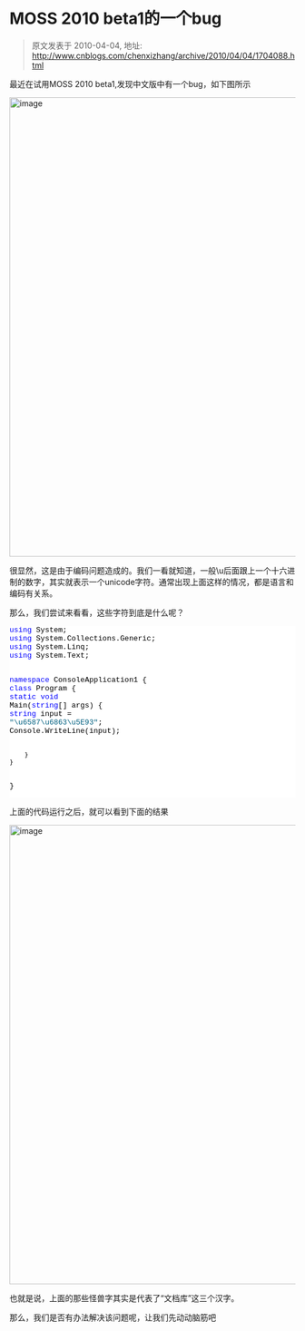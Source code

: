 # MOSS 2010 beta1的一个bug 
> 原文发表于 2010-04-04, 地址: http://www.cnblogs.com/chenxizhang/archive/2010/04/04/1704088.html 


<p>最近在试用MOSS 2010 beta1,发现中文版中有一个bug，如下图所示 </p> <p><a href="http://images.cnblogs.com/cnblogs_com/chenxizhang/WindowsLiveWriter/MOSS2010beta1bug_A0CE/image_2.png" class="thickbox"><img title="image" border="0" alt="image" src="http://images.cnblogs.com/cnblogs_com/chenxizhang/WindowsLiveWriter/MOSS2010beta1bug_A0CE/image_thumb.png" width="1044" height="810"></a> </p> <p>很显然，这是由于编码问题造成的。我们一看就知道，一般\u后面跟上一个十六进制的数字，其实就表示一个unicode字符。通常出现上面这样的情况，都是语言和编码有关系。</p> <p>那么，我们尝试来看看，这些字符到底是什么呢？</p><pre class="csharpcode"><span class="kwrd">using</span> System;
<span class="kwrd">using</span> System.Collections.Generic;
<span class="kwrd">using</span> System.Linq;
<span class="kwrd">using</span> System.Text;

<span class="kwrd">namespace</span> ConsoleApplication1
{
    <span class="kwrd">class</span> Program
    {
        <span class="kwrd">static</span> <span class="kwrd">void</span> Main(<span class="kwrd">string</span>[] args)
        {
            <span class="kwrd">string</span> input = <span class="str">"\u6587\u6863\u5E93"</span>;
            Console.WriteLine(input);

        }
    }
}
</pre>
<p>
<style type="text/css">.csharpcode, .csharpcode pre
{
	font-size: small;
	color: black;
	font-family: consolas, "Courier New", courier, monospace;
	background-color: #ffffff;
	/*white-space: pre;*/
}
.csharpcode pre { margin: 0em; }
.csharpcode .rem { color: #008000; }
.csharpcode .kwrd { color: #0000ff; }
.csharpcode .str { color: #006080; }
.csharpcode .op { color: #0000c0; }
.csharpcode .preproc { color: #cc6633; }
.csharpcode .asp { background-color: #ffff00; }
.csharpcode .html { color: #800000; }
.csharpcode .attr { color: #ff0000; }
.csharpcode .alt 
{
	background-color: #f4f4f4;
	width: 100%;
	margin: 0em;
}
.csharpcode .lnum { color: #606060; }
</style>
上面的代码运行之后，就可以看到下面的结果</p>
<p><a href="http://images.cnblogs.com/cnblogs_com/chenxizhang/WindowsLiveWriter/MOSS2010beta1bug_A0CE/image_4.png" class="thickbox"><img title="image" border="0" alt="image" src="http://images.cnblogs.com/cnblogs_com/chenxizhang/WindowsLiveWriter/MOSS2010beta1bug_A0CE/image_thumb_1.png" width="1044" height="810"></a> </p>
<p>也就是说，上面的那些怪兽字其实是代表了“文档库”这三个汉字。</p>
<p>那么，我们是否有办法解决该问题呢，让我们先动动脑筋吧</p>